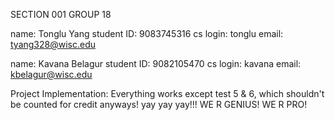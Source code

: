 SECTION 001 GROUP 18

name: Tonglu Yang
student ID: 9083745316
cs login: tonglu
email: tyang328@wisc.edu

name: Kavana Belagur
student ID: 9082105470
cs login: kavana
email: kbelagur@wisc.edu


Project Implementation: Everything works except test 5 & 6, which shouldn't be counted for credit anyways!
yay yay yay!!! WE R GENIUS! WE R PRO!